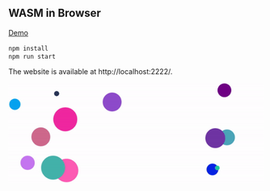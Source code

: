 ## WASM in Browser

[Demo](https://wasm.wuhanstudio.uk)

```
npm install
npm run start
```

The website is available at http://localhost:2222/.

![](demo.gif)
